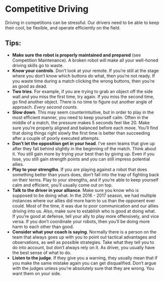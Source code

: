 # Competitive Driving
Driving in competitions can be stressful. Our drivers need to be able to keep their cool, be flexible, and operate efficiently on the field. 
 
## Tips:

* **Make sure the robot is properly maintained and prepared** (see Competition Maintenance). A broken robot will make all your well-honed driving skills go to waste.
* **Know your controls**. Don’t look at your remote. If you’re still at the stage where you don’t know which buttons do what, then you’re not ready. If you waste time during a match clicking the wrong buttons, then you’re as good as dead.
* **Two tries**. For example, if you are trying to grab an object off the side wall and you miss the first time, try again. If you miss the second time, go find another object. There is no time to figure out another angle of approach. *Every second counts.* 
* **Slow down**. This may seem counterintuitive, but in order to play in the most efficient manner, you need to keep yourself calm. Often in the middle of a match, the pressure makes 5 seconds feel like 20. Make sure you’re properly aligned and balanced before each move. You’ll find that doing things right slowly the first time is better than succeeding after a couple of poorly executed attempts.
* **Don’t let the opposition get in your head**. I’ve seen teams that give up after they fall behind slightly in the beginning of the match. Think about it. You still gain more by trying your best than by giving up. Even if you lose, you still gain strength points and you can still impress potential allies.
* **Play to your strengths**. If you are playing against a robot that does something better than yours does, don’t fall into the trap of fighting back on their terms. Play to your strengths, and if you’re able to keep yourself calm and efficient, you’ll usually come out on top.
* **Talk to the driver in your alliance**. Make sure you know who is supposed to be doing what. In the 2016 - 2017 season, we had multiple instances where our allies did more harm to us than the opponent ever could. Most of the time, it was due to poor communication and our allies driving into us. Also, make sure to establish who is good at doing what. If you’re good at defense, tell your ally to play more offensively, and vice versa. If you don’t coordinate your robots, then you’ll be doing more harm to each other than good.
* **Consider what your coach is saying**. Normally there is a person on the team that always goes up with you to point out tactical advantages and observations, as well as possible strategies. Take what they tell you to do into account, but don’t always rely on it. As driver, you usually have the best sense of what to do.
* **Listen to the judge**. If they give you a warning, they usually mean that if you make the same mistake again you can get disqualified. Don’t argue with the judges unless you’re absolutely sure that they are wrong. You want them on your side.


